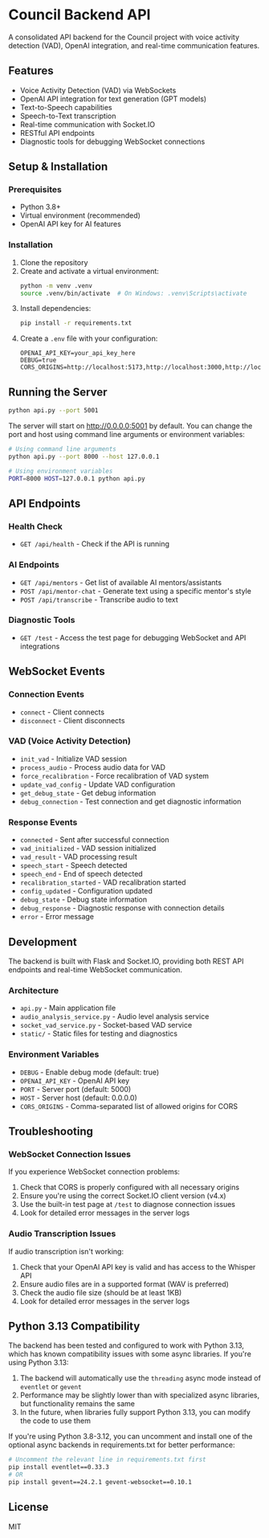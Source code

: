# Council Backend API

A consolidated API backend for the Council project with voice activity detection (VAD), OpenAI integration, and real-time communication features.

## Features

- Voice Activity Detection (VAD) via WebSockets
- OpenAI API integration for text generation (GPT models)
- Text-to-Speech capabilities
- Speech-to-Text transcription
- Real-time communication with Socket.IO
- RESTful API endpoints
- Diagnostic tools for debugging WebSocket connections

## Setup & Installation

### Prerequisites

- Python 3.8+
- Virtual environment (recommended)
- OpenAI API key for AI features

### Installation

1. Clone the repository
2. Create and activate a virtual environment:
   ```bash
   python -m venv .venv
   source .venv/bin/activate  # On Windows: .venv\Scripts\activate
   ```
3. Install dependencies:
   ```bash
   pip install -r requirements.txt
   ```
4. Create a `.env` file with your configuration:
   ```
   OPENAI_API_KEY=your_api_key_here
   DEBUG=true
   CORS_ORIGINS=http://localhost:5173,http://localhost:3000,http://localhost:5001
   ```

## Running the Server

```bash
python api.py --port 5001
```

The server will start on http://0.0.0.0:5001 by default. You can change the port and host using command line arguments or environment variables:

```bash
# Using command line arguments
python api.py --port 8000 --host 127.0.0.1

# Using environment variables
PORT=8000 HOST=127.0.0.1 python api.py
```

## API Endpoints

### Health Check

- `GET /api/health` - Check if the API is running

### AI Endpoints

- `GET /api/mentors` - Get list of available AI mentors/assistants
- `POST /api/mentor-chat` - Generate text using a specific mentor's style
- `POST /api/transcribe` - Transcribe audio to text

### Diagnostic Tools

- `GET /test` - Access the test page for debugging WebSocket and API integrations

## WebSocket Events

### Connection Events

- `connect` - Client connects
- `disconnect` - Client disconnects

### VAD (Voice Activity Detection)

- `init_vad` - Initialize VAD session
- `process_audio` - Process audio data for VAD
- `force_recalibration` - Force recalibration of VAD system
- `update_vad_config` - Update VAD configuration
- `get_debug_state` - Get debug information
- `debug_connection` - Test connection and get diagnostic information

### Response Events

- `connected` - Sent after successful connection
- `vad_initialized` - VAD session initialized
- `vad_result` - VAD processing result
- `speech_start` - Speech detected
- `speech_end` - End of speech detected
- `recalibration_started` - VAD recalibration started
- `config_updated` - Configuration updated
- `debug_state` - Debug state information
- `debug_response` - Diagnostic response with connection details
- `error` - Error message

## Development

The backend is built with Flask and Socket.IO, providing both REST API endpoints and real-time WebSocket communication.

### Architecture

- `api.py` - Main application file
- `audio_analysis_service.py` - Audio level analysis service
- `socket_vad_service.py` - Socket-based VAD service
- `static/` - Static files for testing and diagnostics

### Environment Variables

- `DEBUG` - Enable debug mode (default: true)
- `OPENAI_API_KEY` - OpenAI API key
- `PORT` - Server port (default: 5000)
- `HOST` - Server host (default: 0.0.0.0)
- `CORS_ORIGINS` - Comma-separated list of allowed origins for CORS

## Troubleshooting

### WebSocket Connection Issues

If you experience WebSocket connection problems:

1. Check that CORS is properly configured with all necessary origins
2. Ensure you're using the correct Socket.IO client version (v4.x)
3. Use the built-in test page at `/test` to diagnose connection issues
4. Look for detailed error messages in the server logs

### Audio Transcription Issues

If audio transcription isn't working:

1. Check that your OpenAI API key is valid and has access to the Whisper API
2. Ensure audio files are in a supported format (WAV is preferred)
3. Check the audio file size (should be at least 1KB)
4. Look for detailed error messages in the server logs

## Python 3.13 Compatibility

The backend has been tested and configured to work with Python 3.13, which has known compatibility issues with some async libraries. If you're using Python 3.13:

1. The backend will automatically use the `threading` async mode instead of `eventlet` or `gevent`
2. Performance may be slightly lower than with specialized async libraries, but functionality remains the same
3. In the future, when libraries fully support Python 3.13, you can modify the code to use them

If you're using Python 3.8-3.12, you can uncomment and install one of the optional async backends in requirements.txt for better performance:

```bash
# Uncomment the relevant line in requirements.txt first
pip install eventlet==0.33.3
# OR
pip install gevent==24.2.1 gevent-websocket==0.10.1
```

## License

MIT 